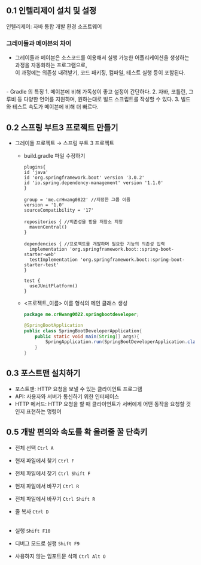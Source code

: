 ## 0.1 인텔리제이 설치 및 설정
인텔리제이: 자바 통합 개발 환경 소프트웨어 

### 그레이들과 메이븐의 차이
- 그레이들과 메이븐은 소스코드를 이용해서 실행 가능한 어플리케이션을 생성하는 과정을 자동화하는 프로그램으로,   
이 과정에는 의존성 내려받기, 코드 패키징, 컴파일, 테스트 실행 등이 포함된다.   
<br>
- Gradle 의 특징
  1. 메이븐에 비해 가독성이 좋고 설정이 간단하다.
  2. 자바, 코틀린, 그루비 등 다양한 언어를 지원하며, 원하는대로 빌드 스크립트를 작성할 수 있다.
  3. 빌드와 테스트 속도가 메이븐에 비해 더 빠르다.

## 0.2 스프링 부트3 프로젝트 만들기

- 그레이들 프로젝트 → 스프링 부트 3 프로젝트   
  - build.gradle 파일 수정하기
    ```
    plugins{ 
    id 'java'
    id 'org.springframework.boot' version '3.0.2'
    id 'io.spring.dependency-management' version '1.1.0'
    }
    
    group = 'me.crHwang0822' //지정한 그룹 이름
    version = '1.0'
    sourceCompatibility = '17'
    
    repositories { //의존성을 받을 저장소 지정
      mavenCentral()
    }
    
    dependencies { //프로젝트를 개발하며 필요한 기능의 의존성 입력
      implementation 'org.springframework.boot::spring-boot-starter-web'
      testImplementation 'org.springframework.boot::spring-boot-starter-test'
    }
    
    test {
      useJUnitPlatform()
    }
    ```

  - <프로젝트_이름><Application> 이름 형식의 메인 클래스 생성
    ```java
    package me.crHwang0822.springbootdeveloper;
    
    @SpringBootApplication
    public class SpringBootDeveloperApplication{
        public static void main(String[] args){
            SpringApplication.run(SpringBootDeveloperApplication.class,args);
        }   
    }
    ```

## 0.3 포스트맨 설치하기

- 포스트맨: HTTP 요청을 보낼 수 있는 클라이언트 프로그램
- API: 사용자와 서버가 통신하기 위한 인터페이스 
- HTTP 메서드: HTTP 요청을 할 때 클라이언트가 서버에게 어떤 동작을 요청할 것인지 표현하는 명령어

## 0.5 개발 편의와 속도를 확 올려줄 꿀 단축키
- 전체 선택 ```Ctrl A```
- 현재 파일에서 찾기 ```Ctrl F```
- 전체 파일에서 찾기 ```Ctrl Shift F```
- 현재 파일에서 바꾸기 ```Ctrl R```
- 전체 파일에서 바꾸기 ```Ctrl Shift R```
- 줄 복사 ```Ctrl D```
<br><br>

- 실행 ```Shift F10```
- 디버그 모드로 실행 ```Shift F9```
- 사용하지 않는 임포트문 삭제 ```Ctrl Alt O```